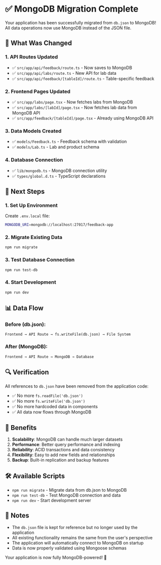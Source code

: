 # ✅ MongoDB Migration Complete

Your application has been successfully migrated from `db.json` to MongoDB! All data operations now use MongoDB instead of the JSON file.

## 🔄 What Was Changed

### 1. **API Routes Updated**
- ✅ `src/app/api/feedback/route.ts` - Now saves to MongoDB
- ✅ `src/app/api/labs/route.ts` - New API for lab data
- ✅ `src/app/api/feedback/[tableId]/route.ts` - Table-specific feedback

### 2. **Frontend Pages Updated**
- ✅ `src/app/labs/page.tsx` - Now fetches labs from MongoDB
- ✅ `src/app/labs/[labId]/page.tsx` - Now fetches lab data from MongoDB API
- ✅ `src/app/feedback/[tableId]/page.tsx` - Already using MongoDB API

### 3. **Data Models Created**
- ✅ `models/Feedback.ts` - Feedback schema with validation
- ✅ `models/Lab.ts` - Lab and product schema

### 4. **Database Connection**
- ✅ `lib/mongodb.ts` - MongoDB connection utility
- ✅ `types/global.d.ts` - TypeScript declarations

## 🚀 Next Steps

### 1. **Set Up Environment**
Create `.env.local` file:
```bash
MONGODB_URI=mongodb://localhost:27017/feedback-app
```

### 2. **Migrate Existing Data**
```bash
npm run migrate
```

### 3. **Test Database Connection**
```bash
npm run test-db
```

### 4. **Start Development**
```bash
npm run dev
```

## 📊 Data Flow

### Before (db.json):
```
Frontend → API Route → fs.writeFile(db.json) → File System
```

### After (MongoDB):
```
Frontend → API Route → MongoDB → Database
```

## 🔍 Verification

All references to `db.json` have been removed from the application code:
- ✅ No more `fs.readFile('db.json')`
- ✅ No more `fs.writeFile('db.json')`
- ✅ No more hardcoded data in components
- ✅ All data now flows through MongoDB

## 🎯 Benefits

1. **Scalability**: MongoDB can handle much larger datasets
2. **Performance**: Better query performance and indexing
3. **Reliability**: ACID transactions and data consistency
4. **Flexibility**: Easy to add new fields and relationships
5. **Backup**: Built-in replication and backup features

## 🛠️ Available Scripts

- `npm run migrate` - Migrate data from db.json to MongoDB
- `npm run test-db` - Test MongoDB connection and data
- `npm run dev` - Start development server

## 📝 Notes

- The `db.json` file is kept for reference but no longer used by the application
- All existing functionality remains the same from the user's perspective
- The application will automatically connect to MongoDB on startup
- Data is now properly validated using Mongoose schemas

Your application is now fully MongoDB-powered! 🎉
